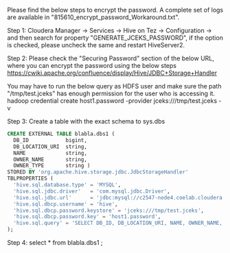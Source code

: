 Please find the below steps to encrypt the password. A complete set of logs are available in "815610_encrypt_password_Workaround.txt".

Step 1: Cloudera Manager -> Services -> Hive on Tez -> Configuration -> and then search for property "GENERATE_JCEKS_PASSWORD", if the option is checked, please uncheck the same and restart HiveServer2.

Step 2: Please check the "Securing Password" section of the below URL, where you can encrypt the password using the below steps
https://cwiki.apache.org/confluence/display/Hive/JDBC+Storage+Handler

You may have to run the below query as HDFS user and make sure the path "/tmp/test.jceks" has enough permission for the user who is accessing it.
hadoop credential create host1.password -provider jceks:///tmp/test.jceks -v <password>

Step 3: Create a table with the exact schema to sys.dbs

```sql  
CREATE EXTERNAL TABLE blabla.dbs1 (
  DB_ID            bigint,
  DB_LOCATION_URI  string,
  NAME             string,
  OWNER_NAME       string,
  OWNER_TYPE       string )
STORED BY 'org.apache.hive.storage.jdbc.JdbcStorageHandler'
TBLPROPERTIES (
  'hive.sql.database.type' = 'MYSQL',
  'hive.sql.jdbc.driver'   = 'com.mysql.jdbc.Driver',
  'hive.sql.jdbc.url'      = 'jdbc:mysql://c2547-node4.coelab.cloudera.com:3306/hive',
  'hive.sql.dbcp.username' = 'hive',
  'hive.sql.dbcp.password.keystore' = 'jceks:///tmp/test.jceks',
  'hive.sql.dbcp.password.key' = 'host1.password',
  'hive.sql.query' = 'SELECT DB_ID, DB_LOCATION_URI, NAME, OWNER_NAME, OWNER_TYPE FROM DBS'
);
```
Step 4: select * from blabla.dbs1 ;
